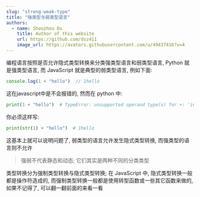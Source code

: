 ```yaml
---
slug: "strong-weak-type"
title: "强类型与弱类型语言"
authors:
  - name: Shouzhou Du
    title: Author of this website
    url: https://github.com/dsz411
    image_url: https://avatars.githubusercontent.com/u/49437416?v=4
---
```


编程语言按照是否允许隐式类型转换来分类强类型语言和弱类型语言, Python 就是强类型语言, 而 JavaScript 就是典型的弱类型语言, 例如下面:

```javascript
console.log(1 + "hello")  // 1hello
```

<!--truncate-->

这在javascript中是不会报错的, 然而在 python 中:

```python
print(1 + "hello")  # TypeError: unsupported operand type(s) for +: 'int' and 'str'
```

你必须这样写:

```python
print(str(1) + "hello")  # 1hello
```

这基本上就可以说明问题了, 弱类型的语言允许发生隐式类型转换, 而强类型的语言则不允许

> 强弱不代表静态和动态; 它们其实是两种不同的分类类型
>

类型转换分为强制类型转换与隐式类型转换; 在 JavaScript 中, 隐式类型转换一般都是操作符造成的, 而强制类型转换一般都是使用转型函数或一些其它函数来做的, 如果不记得了, 可以翻一翻前面的来看一看